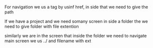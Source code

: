 For navigation we us a tag by usinf href, in side that we need to give the path

<!-- <a href="index.html">name</a> -->

If we have a project and we need somany screen in side a folder the we need to give folder with file extention
<!-- <a href="pages/home.html">name</a> -->
<!-- <a href="foldername/filewithextention">name</a> -->

similarly we are in the screen that inside the folder we need to navigate main screen we us ../ and filename with ext

<!-- <a href="../index.html">name</a> -->
